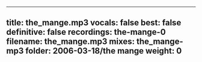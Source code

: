 
---
title: the_mange.mp3
vocals: false
best: false
definitive: false
recordings: the-mange-0
filename: the_mange.mp3
mixes: the_mange-mp3
folder: 2006-03-18/the mange
weight: 0
---
